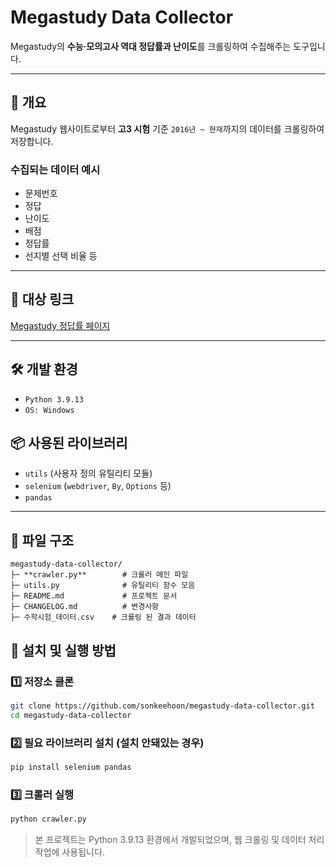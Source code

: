 # Megastudy Data Collector

Megastudy의 **수능·모의고사 역대 정답률과 난이도**를 크롤링하여 수집해주는 도구입니다.

---

## 📝 개요
Megastudy 웹사이트로부터 **고3 시험** 기준 `2016년 ~ 현재`까지의 데이터를 크롤링하여 저장합니다.

### 수집되는 데이터 예시
- 문제번호
- 정답
- 난이도
- 배점
- 정답률
- 선지별 선택 비율 등

---

## 🔗 대상 링크
[Megastudy 정답률 페이지](https://www.megastudy.net/Entinfo/correctRate/main.asp?SubMainType=I&mOne=ipsi&mTwo=588)

---

## 🛠️ 개발 환경
- `Python 3.9.13`
- `OS: Windows`
## 📦 사용된 라이브러리
- `utils` (사용자 정의 유틸리티 모듈)
- `selenium` (`webdriver`, `By`, `Options` 등)
- `pandas`

---

## 📁 파일 구조
```
megastudy-data-collector/
├─ **crawler.py**        # 크롤러 메인 파일
├─ utils.py              # 유틸리티 함수 모음
├─ README.md             # 프로젝트 문서
├─ CHANGELOG.md          # 변경사항
├─ 수학시험_데이터.csv    # 크롤링 된 결과 데이터
```

## 🚀 설치 및 실행 방법

### 1️⃣ 저장소 클론
```bash
git clone https://github.com/sonkeehoon/megastudy-data-collector.git
cd megastudy-data-collector
```

### 2️⃣ 필요 라이브러리 설치 (설치 안돼있는 경우)
```bash
pip install selenium pandas
```

### 3️⃣ 크롤러 실행
```bash
python crawler.py
```

> 본 프로젝트는 Python 3.9.13 환경에서 개발되었으며, 웹 크롤링 및 데이터 처리 작업에 사용됩니다.
